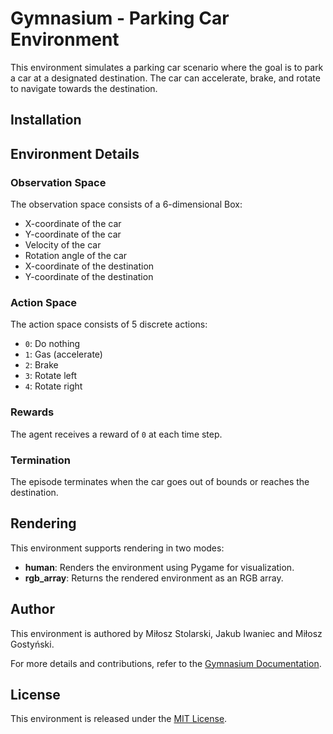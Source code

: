 # Gymnasium - Parking Car Environment

This environment simulates a parking car scenario where the goal is to park a car at a designated destination. The car can accelerate, brake, and rotate to navigate towards the destination.

## Installation

[//]: # (You can install Gymnasium along with this environment using pip:)

[//]: # (```bash)

[//]: # (pip install gymnasium[classic-control])

[//]: # (```)

[//]: # (## Usage)

[//]: # ()
[//]: # (```python)

[//]: # (import gymnasium as gym)

[//]: # ()
[//]: # ()
[//]: # (# Create an instance of the Parking Car environment)

[//]: # (env = gym.make&#40;'ParkingCar-v0'&#41;)

[//]: # ()
[//]: # (# Reset the environment)

[//]: # (obs = env.reset&#40;&#41;)

[//]: # ()
[//]: # (done = False)

[//]: # (while not done:)

[//]: # (    # Perform a random action)

[//]: # (    action = env.action_space.sample&#40;&#41;)

[//]: # (    )
[//]: # (    # Step through the environment)

[//]: # (    obs, reward, done, _ = env.step&#40;action&#41;)

[//]: # (    )
[//]: # (    # Render the environment &#40;optional&#41;)

[//]: # (    env.render&#40;&#41;)

[//]: # ()
[//]: # (# Close the environment)

[//]: # (env.close&#40;&#41;)

[//]: # (```)

## Environment Details

### Observation Space

The observation space consists of a 6-dimensional Box:

-  X-coordinate of the car
-  Y-coordinate of the car
-  Velocity of the car
-  Rotation angle of the car
-  X-coordinate of the destination
-  Y-coordinate of the destination

### Action Space

The action space consists of 5 discrete actions:

- `0`: Do nothing
- `1`: Gas (accelerate)
- `2`: Brake
- `3`: Rotate left
- `4`: Rotate right

### Rewards

The agent receives a reward of `0` at each time step.

### Termination

The episode terminates when the car goes out of bounds or reaches the destination.

## Rendering

This environment supports rendering in two modes:

- **human**: Renders the environment using Pygame for visualization.
- **rgb_array**: Returns the rendered environment as an RGB array.

## Author

This environment is authored by Miłosz Stolarski, Jakub Iwaniec and Miłosz Gostyński. 

For more details and contributions, refer to the [Gymnasium Documentation](https://gymnasium.farama.org/).

## License

This environment is released under the [MIT License](https://opensource.org/licenses/MIT).